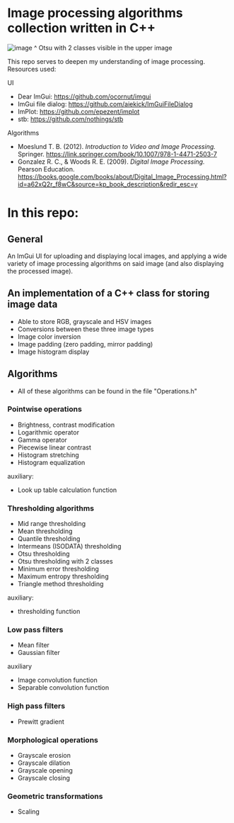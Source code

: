 
<h1>Image processing algorithms collection written in C++</h1>

![image](https://github.com/user-attachments/assets/0b0a9739-f7d8-4509-9d10-4123662c35ba)
^ Otsu with 2 classes visible in the upper image

This repo serves to deepen my understanding of image processing. 
Resources used:

UI
* Dear ImGui: https://github.com/ocornut/imgui
* ImGui file dialog: https://github.com/aiekick/ImGuiFileDialog
* ImPlot: https://github.com/epezent/implot
* stb: https://github.com/nothings/stb

Algorithms
* Moeslund T. B. (2012). *Introduction to Video and Image Processing.* Springer. https://link.springer.com/book/10.1007/978-1-4471-2503-7
* Gonzalez R. C., & Woods R. E. (2009). *Digital Image Processing.* Pearson Education. https://books.google.com/books/about/Digital_Image_Processing.html?id=a62xQ2r_f8wC&source=kp_book_description&redir_esc=y

<h1>In this repo:</h1>

<h2>General</h2>

An ImGui UI for uploading and displaying local images, and applying a wide variety of image processing algorithms on said image (and also displaying the processed image).

<h2>An implementation of a C++ class for storing image data</h2>

* Able to store RGB, grayscale and HSV images
* Conversions between these three image types
* Image color inversion
* Image padding (zero padding, mirror padding)
* Image histogram display

<h2>Algorithms</h2>

* All of these algorithms can be found in the file "Operations.h"

<h3>Pointwise operations</h3>

* Brightness, contrast modification
* Logarithmic operator
* Gamma operator
* Piecewise linear contrast
* Histogram stretching
* Histogram equalization

auxiliary:

* Look up table calculation function

<h3>Thresholding algorithms</h3>


* Mid range thresholding
* Mean thresholding
* Quantile thresholding
* Intermeans (ISODATA) thresholding
* Otsu thresholding
* Otsu thresholding with 2 classes
* Minimum error thresholding
* Maximum entropy thresholding
* Triangle method thresholding

auxiliary:

* thresholding function

<h3>Low pass filters</h3>

* Mean filter
* Gaussian filter

auxiliary

* Image convolution function
* Separable convolution function

<h3>High pass filters</h3>

* Prewitt gradient

<h3>Morphological operations</h3>

* Grayscale erosion
* Grayscale dilation
* Grayscale opening
* Grayscale closing

<h3>Geometric transformations</h3>

* Scaling
